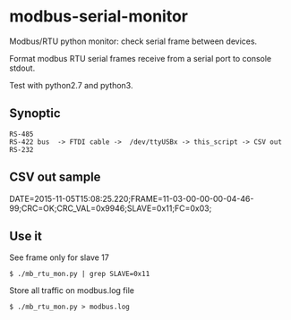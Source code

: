 modbus-serial-monitor
=====================

Modbus/RTU python monitor: check serial frame between devices.

Format modbus RTU serial frames receive from a serial port to console stdout.

Test with python2.7 and python3.

## Synoptic

    RS-485 
    RS-422 bus  -> FTDI cable ->  /dev/ttyUSBx -> this_script -> CSV out
    RS-232

## CSV out sample

DATE=2015-11-05T15:08:25.220;FRAME=11-03-00-00-00-04-46-99;CRC=OK;CRC_VAL=0x9946;SLAVE=0x11;FC=0x03;

## Use it

See frame only for slave 17

    $ ./mb_rtu_mon.py | grep SLAVE=0x11

Store all traffic on modbus.log file

    $ ./mb_rtu_mon.py > modbus.log
